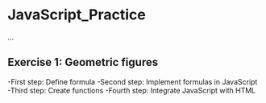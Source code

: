 # JavaScript_Practice

...

## Exercise 1: Geometric figures
-First step: Define formula
-Second step: Implement formulas in JavaScript
-Third step: Create functions
-Fourth step: Integrate JavaScript with HTML